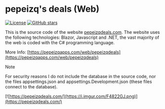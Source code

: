 # pepeizq's deals (Web)
[![License](https://img.shields.io/github/license/pepeizq/pepeizqs-deals-blazor-web.svg)](LICENSE)
[![GitHub stars](https://img.shields.io/github/stars/pepeizq/pepeizqs-deals-blazor-web?style=social)](https://github.com/pepeizq/pepeizqs-deals-blazor-web/stargazers)

This is the source code of the website [pepeizqdeals.com](https://pepeizqdeals.com/). The website uses the following technologies: Blazor, Javascript and .NET, the vast majority of the web is coded with the C# programming language.

More Info:
[https://pepeizqapps.com/web/pepeizqdeals](https://pepeizqapps.com/web/pepeizqdeals)

> [!NOTE]
> For security reasons I do not include the database in the source code, nor the files appsettings.json and appsettings.Development.json (these files connect to the database).

[![https://pepeizqdeals.com/](https://i.imgur.com/F4822GJ.png)](https://pepeizqdeals.com/)
